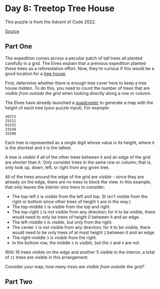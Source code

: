 # Day 8: Treetop Tree House

This puzzle is from the Advent of Code 2022.

[Source](https://adventofcode.com/2022/day/8)

## Part One

The expedition comes across a peculiar patch of tall trees all planted carefully
in a grid. The Elves explain that a previous expedition planted these trees as a
reforestation effort. Now, they're curious if this would be a good location for
a [tree house](https://en.wikipedia.org/wiki/Tree_house).

First, determine whether there is enough tree cover here to keep a tree house
_hidden_. To do this, you need to count the number of trees that are _visible
from outside the grid_ when looking directly along a row or column.

The Elves have already launched a
[quadcopter](https://en.wikipedia.org/wiki/Quadcopter) to generate a map with
the height of each tree (your puzzle input). For example:

```
30373
25512
65332
33549
35390

```

Each tree is represented as a single digit whose value is its height, where `0`
is the shortest and `9` is the tallest.

A tree is _visible_ if all of the other trees between it and an edge of the grid
are _shorter_ than it. Only consider trees in the same row or column; that is,
only look up, down, left, or right from any given tree.

All of the trees around the edge of the grid are _visible_ \- since they are
already on the edge, there are no trees to block the view. In this example, that
only leaves the _interior nine trees_ to consider:

- The top-left `5` is _visible_ from the left and top. (It isn't visible from
  the right or bottom since other trees of height `5` are in the way.)
- The top-middle `5` is _visible_ from the top and right.
- The top-right `1` is not visible from any direction; for it to be visible,
  there would need to only be trees of height _0_ between it and an edge.
- The left-middle `5` is _visible_, but only from the right.
- The center `3` is not visible from any direction; for it to be visible, there
  would need to be only trees of at most height `2` between it and an edge.
- The right-middle `3` is _visible_ from the right.
- In the bottom row, the middle `5` is _visible_, but the `3` and `4` are not.

With 16 trees visible on the edge and another 5 visible in the interior, a total
of `21` trees are visible in this arrangement.

Consider your map; _how many trees are visible from outside the grid?_

## Part Two

<!-- PART TWO PLACEHOLDER -->
